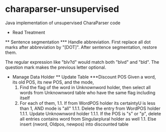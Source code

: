 charaparser-unsupervised
========================

Java implementation of unsupervised CharaParser code

* Read Treatment

** Sentence segmentation
*** Handle abbreviation. 
First replace all dot marks after abbreviation by "[DOT]". After sentence segmentation, restore them.

The regular expression like "blv?d" would match both "blvd" and "bld". The question mark makes the previous letter optional.

* Manage Data Holder
** Update Table
***Discount POS
    Given a word, its old POS, its new POS, and the mode,
    1. Find the flag of the word in Unknownword holder, then select all words from Unknownword table who have the same flag including itself
    1. For each of them, 
        1.1. If from WordPOS holder its certaintyU is less than 1, AND mode is "all"
		    1.1.1. Delete the entry from WordPOS holder
		    1.1.1. Update Unknownword holder
		    1.1.1. If the POS is "s" or "p", delete all entries contains word from Singularplural holder as well
        1.1. Else insert (nword, Oldpos, newpos) into discounted table

